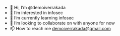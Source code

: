 - 👋 Hi, I’m @demoiverrakada
- 👀 I’m interested in infosec
- 🌱 I’m currently learning infosec
- 💞️ I’m looking to collaborate on with anyone for now
- 📫 How to reach me demoiverrakada@gmail.com

<!---
demoiverrakada/demoiverrakada is a ✨ special ✨ repository because its `README.md` (this file) appears on your GitHub profile.
You can click the Preview link to take a look at your changes.
--->
